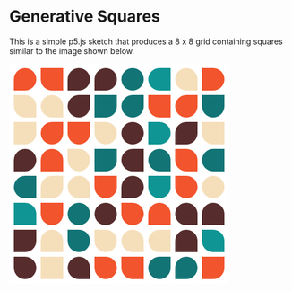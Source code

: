 # Generative Squares

This is a simple p5.js sketch that produces a 8 x 8 grid containing squares similar to the image shown below.

![Generative Squares](squares.png "Generative Squares")